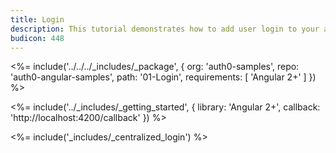 ```yaml
---
title: Login
description: This tutorial demonstrates how to add user login to your application with Auth0
budicon: 448
---
```


<%= include('../../../_includes/_package', {
  org: 'auth0-samples',
  repo: 'auth0-angular-samples',
  path: '01-Login',
  requirements: [
    'Angular 2+'
  ]
}) %>

<%= include('../_includes/_getting_started', { library: 'Angular 2+', callback: 'http://localhost:4200/callback' }) %>

<%= include('_includes/_centralized_login') %>